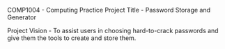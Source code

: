 COMP1004 - Computing Practice
Project Title - Password Storage and Generator


Project Vision - To assist users in choosing hard-to-crack passwords and give them the tools to create and store them.
